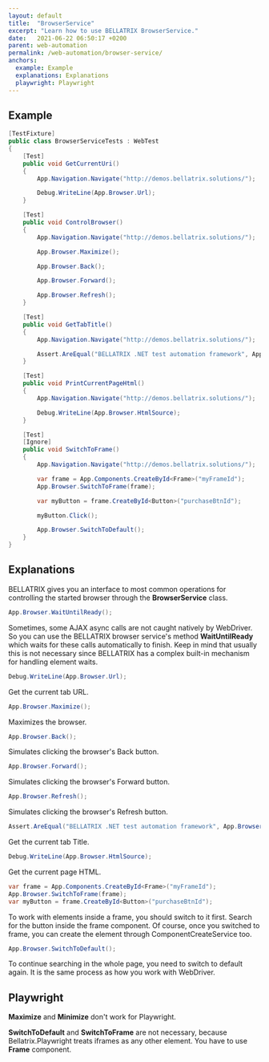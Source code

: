 ```yaml
---
layout: default
title:  "BrowserService"
excerpt: "Learn how to use BELLATRIX BrowserService."
date:   2021-06-22 06:50:17 +0200
parent: web-automation
permalink: /web-automation/browser-service/
anchors:
  example: Example
  explanations: Explanations
  playwright: Playwright
---
```

Example
-------
```csharp
[TestFixture]
public class BrowserServiceTests : WebTest
{
    [Test]
    public void GetCurrentUri()
    {
        App.Navigation.Navigate("http://demos.bellatrix.solutions/");

        Debug.WriteLine(App.Browser.Url);
    }

    [Test]
    public void ControlBrowser()
    {
        App.Navigation.Navigate("http://demos.bellatrix.solutions/");

        App.Browser.Maximize();

        App.Browser.Back();

        App.Browser.Forward();

        App.Browser.Refresh();
    }

    [Test]
    public void GetTabTitle()
    {
        App.Navigation.Navigate("http://demos.bellatrix.solutions/");

        Assert.AreEqual("BELLATRIX .NET test automation framework", App.Browser.Title);
    }

    [Test]
    public void PrintCurrentPageHtml()
    {
        App.Navigation.Navigate("http://demos.bellatrix.solutions/");

        Debug.WriteLine(App.Browser.HtmlSource);
    }

    [Test]
    [Ignore]
    public void SwitchToFrame()
    {
        App.Navigation.Navigate("http://demos.bellatrix.solutions/");

        var frame = App.Components.CreateById<Frame>("myFrameId");
        App.Browser.SwitchToFrame(frame);

        var myButton = frame.CreateById<Button>("purchaseBtnId");

        myButton.Click();

        App.Browser.SwitchToDefault();
    }
}
```

Explanations
------------
BELLATRIX gives you an interface to most common operations for controlling the started browser through the **BrowserService** class.
```csharp
App.Browser.WaitUntilReady();
```
Sometimes, some AJAX async calls are not caught natively by WebDriver. So you can use the BELLATRIX browser service's method **WaitUntilReady** which waits for these calls automatically to finish. Keep in mind that usually this is not necessary since BELLATRIX has a complex built-in mechanism for handling element waits.
```csharp
Debug.WriteLine(App.Browser.Url);
```
Get the current tab URL.
```csharp
App.Browser.Maximize();
```
Maximizes the browser.
```csharp
App.Browser.Back();
```
Simulates clicking the browser's Back button.
```csharp
App.Browser.Forward();
```
Simulates clicking the browser's Forward button.
```csharp
App.Browser.Refresh();
```
Simulates clicking the browser's Refresh button.
```csharp
Assert.AreEqual("BELLATRIX .NET test automation framework", App.Browser.Title);
```
Get the current tab Title.
```csharp
Debug.WriteLine(App.Browser.HtmlSource);
```
Get the current page HTML.
```csharp
var frame = App.Components.CreateById<Frame>("myFrameId");
App.Browser.SwitchToFrame(frame);
var myButton = frame.CreateById<Button>("purchaseBtnId");
```
To work with elements inside a frame, you should switch to it first. Search for the button inside the frame component. Of course, once you switched to frame, you can create the element through ComponentCreateService too.
```csharp
App.Browser.SwitchToDefault();
```
To continue searching in the whole page, you need to switch to default again. It is the same process as how you work with WebDriver.

Playwright
------------
**Maximize** and **Minimize** don't work for Playwright.

**SwitchToDefault** and **SwitchToFrame** are not necessary, because Bellatrix.Playwright treats iframes as any other element. You have to use **Frame** component.